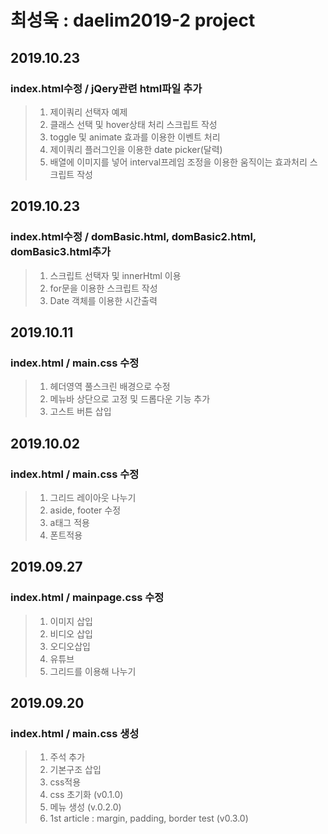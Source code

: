 # 최성욱 : daelim2019-2 project

## 2019.10.23
### index.html수정 / jQery관련 html파일 추가
> 1. 제이쿼리 선택자 예제 <br>
> 2. 클래스 선택 및 hover상태 처리 스크립트 작성
> 3. toggle 및 animate 효과를 이용한 이벤트 처리
> 4. 제이쿼리 플러그인을 이용한 date picker(달력)
> 5. 배열에 이미지를 넣어 interval프레임 조정을 이용한 움직이는 효과처리 스크립트 작성 

## 2019.10.23
### index.html수정 / domBasic.html, domBasic2.html, domBasic3.html추가
> 1. 스크립트 선택자 및 innerHtml 이용 <br>
> 2. for문을 이용한 스크립트 작성
> 3. Date 객체를 이용한 시간출력


## 2019.10.11
### index.html / main.css 수정
> 1. 헤더영역 풀스크린 배경으로 수정 <br>
> 2. 메뉴바 상단으로 고정 및 드롭다운 기능 추가
> 3. 고스트 버튼 삽입


## 2019.10.02
### index.html / main.css 수정
> 1. 그리드 레이아웃 나누기  <br>
> 2. aside, footer 수정
> 3. a태그 적용
> 4. 폰트적용


## 2019.09.27
### index.html / mainpage.css 수정
> 1. 이미지 삽입   <br>
> 2. 비디오 삽입
> 3. 오디오삽입
> 4. 유튜브
> 5. 그리드를 이용해 나누기

## 2019.09.20
### index.html / main.css 생성
> 1. 주석 추가   <br>
> 2. 기본구조 삽입  
> 3. css적용
> 4. css 초기화 (v0.1.0)
> 5. 메뉴 생성 (v.0.2.0)
> 6. 1st article : margin, padding, 
border test (v0.3.0)
